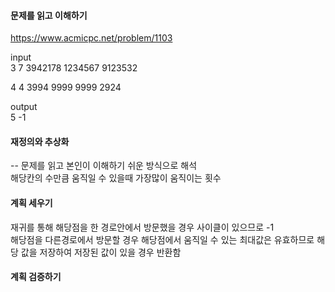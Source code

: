 #### 문제를 읽고 이해하기
https://www.acmicpc.net/problem/1103

input</br>
3 7
3942178
1234567
9123532

4 4
3994
9999
9999
2924


output</br>
5
-1


#### 재정의와 추상화<br>
-- 문제를 읽고 본인이 이해하기 쉬운 방식으로 해석<br>
해당칸의 수만큼 움직일 수 있을때 가장많이 움직이는 횟수

#### 계획 세우기<br>
재귀를 통해 해당점을 한 경로안에서 방문했을 경우 사이클이 있으므로 -1<br>
해당점을 다른경로에서 방문할 경우 해당점에서 움직일 수 있는 최대값은 유효하므로 해당 값을 저장하여 저장된 값이 있을 경우 반환함<br> 

#### 계획 검증하기

